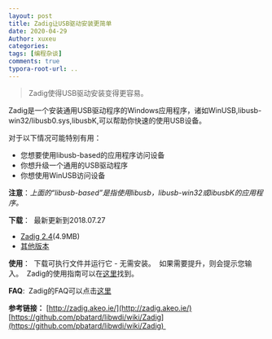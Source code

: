 ```yaml
---
layout: post
title: Zadig让USB驱动安装更简单
date: 2020-04-29
Author: xuxeu
categories: 
tags: [编程杂谈]
comments: true
typora-root-url: ..
---
```


> Zadig使得USB驱动安装变得更容易。

Zadig是一个安装通用USB驱动程序的Windows应用程序，诸如WinUSB,libusb-win32/libusb0.sys,libusbK,可以帮助你快速的使用USB设备。

对于以下情况可能特别有用：

- 您想要使用libusb-based的应用程序访问设备
- 你想升级一个通用的USB驱动程序
- 你想使用WinUSB访问设备

**注意**：*上面的“libusb-based”是指使用libusb，libusb-win32或libusbK的应用程序。*

**下载**： 
最新更新到2018.07.27

- [Zadig 2.4](http://zadig.akeo.ie/downloads/zadig-2.4.exe)(4.9MB)
- [其他版本](http://zadig.akeo.ie/downloads/)

**使用**： 
下载可执行文件并运行它 - 无需安装。 
如果需要提升，则会提示您输入。 
Zadig的使用指南可以在[这里](https://github.com/pbatard/libwdi/wiki/Zadig)找到。

**FAQ**: 
Zadig的FAQ可以点击[这里](https://github.com/pbatard/libwdi/wiki/FAQ#wiki-Zadig)

**参考链接：**
[http://zadig.akeo.ie/](http://zadig.akeo.ie/)
[https://github.com/pbatard/libwdi/wiki/Zadig](https://github.com/pbatard/libwdi/wiki/Zadig) 

